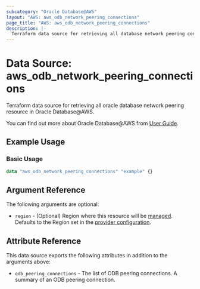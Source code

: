 ```yaml
---
subcategory: "Oracle Database@AWS"
layout: "AWS: aws_odb_network_peering_connections"
page_title: "AWS: aws_odb_network_peering_connections"
description: |-
  Terraform data source for retrieving all database network peering connections in Oracle Database@AWS.
---
```


# Data Source: aws_odb_network_peering_connections

Terraform data source for retrieving all oracle database network peering resource in Oracle Database@AWS.

You can find out more about Oracle Database@AWS from [User Guide](https://docs.aws.amazon.com/odb/latest/UserGuide/what-is-odb.html).

## Example Usage

### Basic Usage

```terraform
data "aws_odb_network_peering_connections" "example" {}
```

## Argument Reference

The following arguments are optional:

* `region` - (Optional) Region where this resource will be [managed](https://docs.aws.amazon.com/general/latest/gr/rande.html#regional-endpoints). Defaults to the Region set in the [provider configuration](https://registry.terraform.io/providers/hashicorp/aws/latest/docs#aws-configuration-reference).

## Attribute Reference

This data source exports the following attributes in addition to the arguments above:

* `odb_peering_connections` - The list of ODB peering connections. A summary of an ODB peering connection.